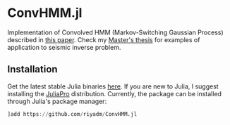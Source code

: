 # ConvHMM.jl
Implementation of Convolved HMM (Markov-Switching Gaussian Process) described in [this paper](https://arxiv.org/abs/1710.06613). Check my [Master's thesis](https://purl.stanford.edu/km001pf4033) for examples of application to seismic inverse problem.

## Installation
Get the latest stable Julia binaries [here](https://julialang.org/downloads/). If you are new to Julia, I suggest installing the [JuliaPro](https://juliacomputing.com/products/juliapro.html) distribution. Currently, the package can be installed through Julia's package manager:
```julia
]add https://github.com/riyadm/ConvHMM.jl
```